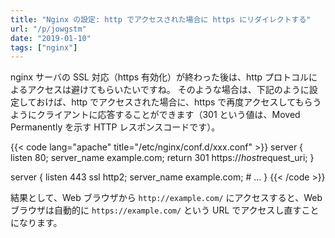 ```yaml
---
title: "Nginx の設定: http でアクセスされた場合に https にリダイレクトする"
url: "/p/jowgstm"
date: "2019-01-10"
tags: ["nginx"]
---
```


nginx サーバの SSL 対応（https 有効化）が終わった後は、http プロトコルによるアクセスは避けてもらいたいですね。
そのような場合は、下記のように設定しておけば、http でアクセスされた場合に、https で再度アクセスしてもらうようにクライアントに応答することができます（301 という値は、Moved Permanently を示す HTTP レスポンスコードです）。

{{< code lang="apache" title="/etc/nginx/conf.d/xxx.conf" >}}
server {
    listen 80;
    server_name example.com;
    return 301 https://$host$request_uri;
}

server {
    listen 443 ssl http2;
    server_name example.com;
    # ...
}
{{< /code >}}

結果として、Web ブラウザから `http://example.com/` にアクセスすると、Web ブラウザは自動的に `https://example.com/` という URL でアクセスし直すことになります。

